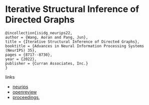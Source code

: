 # Iterative Structural Inference of Directed Graphs

```
@incollection{isidg_neurips22,
author = {Wang, Aoran and Pang, Jun},
title = {Iterative Structural Inference of Directed Graphs},
booktitle = {Advances in Neural Information Processing Systems (NeurIPS) 35},
pages = {8717--8730},
year = {2022},
publisher = {Curran Associates, Inc.}
}
```

links
- [neurips](https://nips.cc/Conferences/2022/Schedule?showEvent=54115)
- [openreview](https://openreview.net/forum?id=N_D-JLau3Z)
- [proceedings](https://papers.nips.cc//paper_files/paper/2022/hash/39717429762da92201a750dd03386920-Abstract-Conference.html),
